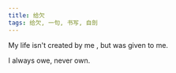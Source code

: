 ```yaml
---
title: 给欠
tags: 给欠, 一句, 书写, 自剖
---
```



My life isn't created by me , but was given to me. 

I always owe, never own.

